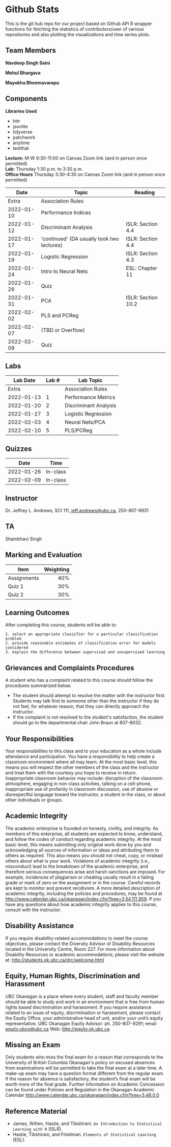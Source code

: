 # Github Stats
This is the git hub repo for our project based on Github API R wrapper functions for fetching the statistics of contributors/user of various repositories and also plotting the visualizations and time series plots.

## Team Members

**Navdeep Singh Saini**

**Mehul Bhargava**

**Mayukha Bheemavarapu**

## Components

**Libraries Used**

   * httr
   * jsonlite
   * tidyverse
   * patchwork
   * anytime
   * testthat

**Lecture:** M-W 9:30-11:00 on Canvas Zoom link (and in person once permitted) <br>
**Lab:** Thursday 1:30 p.m. to 3:30 p.m. <br>
**Office Hours** Thursday 3:30-4:30 on Canvas Zoom link (and in person once permitted) <br>

|   Date     | Topic  | Reading |
|-----|-------|-----------|
| Extra | Association Rules  |  |
| 2022-01-10 | Performance Indices  |  |
| 2022-01-12 | Discriminant Analysis |  ISLR: Section 4.4 |
| 2022-01-17 | 'continued' (DA usually took two lectures) |  ISLR: Section 4.4 |
| 2022-01-19 | Logistic Regression  | ISLR: Section 4.3  |
| 2022-01-24 | Intro to Neural Nets | ESL: Chapter 11  |
| 2022-01-26 | Quiz |   |
| 2022-01-31 | PCA | ISLR: Section 10.2  |
| 2022-02-02 | PLS and PCReg  |    |
| 2022-02-07 | (TBD or Overflow) |  |
| 2022-02-09 | Quiz |  |

## Labs

|  Lab Date   | Lab #   | Lab Topic | 
|-----|-------------|----------|
| Extra |  | Association Rules |
| 2022-01-13 | 1 | Performance Metrics |
| 2022-01-20 | 2 | Discriminant Analysis |
| 2022-01-27 | 3 | Logistic Regression |
| 2022-02-03 | 4 | Neural Nets/PCA |
| 2022-02-10 | 5 |  PLS/PCReg |
 

## Quizzes
|Date |Time |
|-------|-------|
|2022-01-26 | In-class | 
|2022-02-09 | In-class |

## Instructor
Dr. Jeffrey L. Andrews, SCI 111, jeff.andrews@ubc.ca, 250-807-9931

## TA
Shambhavi Singh

## Marking and Evaluation
| Item | Weighting |
|------|-----------:|
| Assignments | 40% | 
| Quiz 1 | 30% | 
| Quiz 2 | 30% | 

## Learning Outcomes

After completing this course, students will be able to:

    1. select an appropriate classifier for a particular classification problem 
    2. provide reasonable estimates of classification error for models considered
    3. explain the difference between supervised and unsupervised learning


## Grievances and Complaints Procedures
A student who has a complaint related to this course should follow the procedures summarized below.
- The student should attempt to resolve the matter with the instructor first. Students may talk first to someone other than the instructor if they do not feel, for whatever reason, that they can directly approach the instructor.
- If the complaint is not resolved to the student's satisfaction, the student should go to the departmental chair John Braun at 807-8032.

## Your Responsibilities
Your responsibilities to this class and to your education as a whole include attendance and participation. You have a
responsibility to help create a classroom environment where all may learn. At the most basic level, this means you will
respect the other members of the class and the instructor and treat them with the courtesy you hope to receive in return.
Inappropriate classroom behavior may include: disruption of the classroom atmosphere, engaging in non-class activities,
talking on a cell-phone, inappropriate use of profanity in classroom discussion, use of abusive or disrespectful language toward the instructor, a student in the class, or about other individuals or groups.

## Academic Integrity
The academic enterprise is founded on honesty, civility, and integrity. As members of this enterprise, all students are
expected to know, understand, and follow the codes of conduct regarding academic integrity. At the most basic level, this
means submitting only original work done by you and acknowledging all sources of information or ideas and attributing
them to others as required. This also means you should not cheat, copy, or mislead others about what is your work.
Violations of academic integrity (i.e., misconduct) lead to the breakdown of the academic enterprise, and therefore serious
consequences arise and harsh sanctions are imposed. For example, incidences of plagiarism or cheating usually result in a
failing grade or mark of zero on the assignment or in the course. Careful records are kept to monitor and prevent recidivism.
A more detailed description of academic integrity, including the policies and procedures, may be found at
http://www.calendar.ubc.ca/okanagan/index.cfm?tree=3,54,111,959. If you have any questions about how academic
integrity applies to this course, consult with the instructor.

## Disability Assistance
If you require disability-related accommodations to meet the course objectives, please contact the Diversity Advisor of
Disability Resources located in the University Centre, Room 227. For more information about Disability Resources or
academic accommodations, please visit the website at: http://students.ok.ubc.ca/drc/welcome.html

## Equity, Human Rights, Discrimination and Harassment
UBC Okanagan is a place where every student, staff and faculty member should be able to study and work in an
environment that is free from human rights based discrimination and harassment. If you require assistance related to an
issue of equity, discrimination or harassment, please contact the Equity Office, your administrative head of unit, and/or your
unit’s equity representative. UBC Okanagan Equity Advisor: ph. 250-807-9291; email equity.ubco@ubc.ca
Web: http://equity.ok.ubc.ca

## Missing an Exam
Only students who miss the final exam for a reason that corresponds to the University of British Columbia Okanagan's
policy on excused absences from examinations will be permitted to take the final exam at a later time. A make-up exam
may have a question format different from the regular exam. If the reason for
absence is satisfactory, the student’s final exam will be worth more of the final grade. Further information on Academic
Concession can be found under Policies and Regulation in the Okanagan Academic Calendar
http://www.calendar.ubc.ca/okanagan/index.cfm?tree=3,48,0,0

## Reference Material
* James, Witten, Hastie, and Tibshirani. `An Introduction to Statistical Learning with R` (ISLR). 
* Hastie, Tibshirani, and Friedman. `Elements of Statistical Learning` (ESL).
